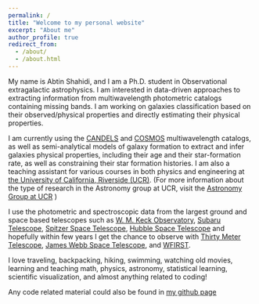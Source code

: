 ```yaml
---
permalink: /
title: "Welcome to my personal website"
excerpt: "About me"
author_profile: true
redirect_from:
  - /about/
  - /about.html
---
```


My name is Abtin Shahidi, and I am a Ph.D. student in Observational extragalactic astrophysics. I am interested in data-driven approaches to extracting information from multiwavelength photometric catalogs containing missing bands.  I am working on galaxies classification based on their observed/physical properties and directly estimating their physical properties.

 I am currently using the [CANDELS](http://arcoiris.ucolick.org/candels/) and [COSMOS](https://cosmos.astro.caltech.edu/) multiwavelength catalogs, as well as semi-analytical models of galaxy formation to extract and infer galaxies physical properties, including their age and their star-formation rate, as well as constraining their star formation histories. I am also a teaching assistant for various courses in both physics and engineering at [the University of California, Riverside (UCR)](https://www.ucr.edu/). (For more information about the type of research in the Astronomy group at UCR, visit the [Astronomy Group at UCR](https://astro.ucr.edu/) )

I use the photometric and spectroscopic data from the largest ground and space based telescopes such as [W. M. Keck Observatory](http://www.keckobservatory.org/), [Subaru Telescope](https://subarutelescope.org/), [Spitzer Space Telescope](https://www.nasa.gov/mission_pages/spitzer/main/index.html), [Hubble Space Telescope](http://hubblesite.org/) and hopefully within few years I get the chance to observe with [Thirty Meter Telescope](https://www.tmt.org/), [James Webb Space Telescope](https://www.jwst.nasa.gov/), and [WFIRST](https://wfirst.gsfc.nasa.gov/).

I love traveling, backpacking, hiking, swimming, watching old movies, learning and teaching math, physics, astronomy, statistical learning, scientific visualization, and almost anything related to coding!

Any code related material could also be found in [my github page](https://github.com/abtinshahidi)
